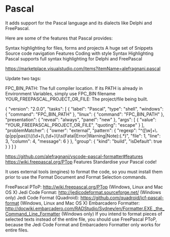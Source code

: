 # Pascal
It adds support for the Pascal language and its dialects like Delphi and FreePascal.

Here are some of the features that Pascal provides:

Syntax highlighting for files, forms and projects
A huge set of Snippets
Source code navigation
Features
Coding with style
Syntax Highlighting
Pascal supports full syntax highlighting for Delphi and FreePascal


https://marketplace.visualstudio.com/items?itemName=alefragnani.pascal

Update two tags:

FPC_BIN_PATH: The full compiler location. If its PATH is already in Environment Variables, simply use FPC_BIN filename
YOUR_FREEPASCAL_PROJECT_OR_FILE: The project/file being built.

{
   "version": "2.0.0",
   "tasks": [
      {
         "label": "Pascal",
         "type": "shell",
         "windows": {
            "command": "FPC_BIN_PATH"
         },
         "linux": {
            "command": "FPC_BIN_PATH"
         },
         "presentation": {
            "reveal": "always",
            "panel": "new"
         },
         "args": [
            {
               "value": "YOUR_FREEPASCAL_PROJECT_OR_FILE",
               "quoting": "escape"
            }
         ],
         "problemMatcher": {
            "owner": "external",
            "pattern": {
               "regexp": "^([\\w]+\\.(p|pp|pas))\\((\\d+)\\,(\\d+)\\)\\s(Fatal|Error|Warning|Note):(.*)",
               "file": 1,
               "line": 3,
               "column": 4,
               "message": 6
            }
         },
         "group": {
            "kind": "build",
            "isDefault": true
         }
      }
   ]
}

https://github.com/alefragnani/vscode-pascal-formatter#features
https://wiki.freepascal.org/PTop
Features
Standardise your Pascal code!

It uses external tools (engines) to format the code, so you must install them prior to use the Format Document and Format Selection commands.

FreePascal PToP: http://wiki.freepascal.org/PTop (Windows, Linux and Mac OS X)
Jedi Code Format: http://jedicodeformat.sourceforge.net/ (Windows only)
Jedi Code Format (Quadroid): https://github.com/quadroid/jcf-pascal-format (Windows, Linux and Mac OS X)
Embarcadero Formatter: http://docwiki.embarcadero.com/RADStudio/Sydney/en/Formatter.EXE,_the_Command_Line_Formatter (Windows only)
If you intend to format pieces of selected texts instead of the entire file, you should use FreePascal PToP, because the Jedi Code Format and Embarcadero Formatter only works for entire files.

